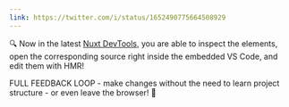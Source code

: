 ```yaml
---
link: https://twitter.com/i/status/1652490775664508929
---
```


🔍 Now in the latest [<span i-logos-nuxt-icon /> Nuxt DevTools](https://github.com/nuxt/devtools), you are able to inspect the elements, open the corresponding source right inside the embedded VS Code, and edit them with HMR!

FULL FEEDBACK LOOP - make changes without the need to learn project structure - or even leave the browser! 🤯

